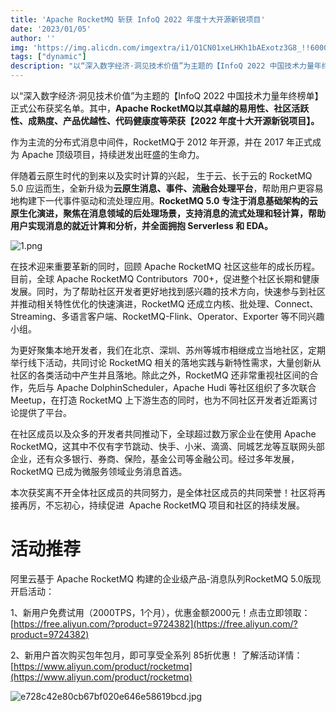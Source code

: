 ```yaml
---
title: 'Apache RocketMQ 斩获 InfoQ 2022 年度十大开源新锐项目'
date: '2023/01/05'
author: ''
img: 'https://img.alicdn.com/imgextra/i1/O1CN01xeLHKh1bAExotz3G8_!!6000000003424-0-tps-685-383.jpg'
tags: ["dynamic"]
description: "以“深入数字经济·洞见技术价值”为主题的【InfoQ 2022 中国技术力量年终榜单】正式公布获奖名单。其中，Apache RocketMQ以其卓越的易用性、社区活跃性、成熟度、产品优越性、代码健康度等荣获【2022 年度十大开源新锐项目】。"
---
```

以“深入数字经济·洞见技术价值”为主题的【InfoQ 2022 中国技术力量年终榜单】正式公布获奖名单。其中，**Apache RocketMQ以其卓越的易用性、社区活跃性、成熟度、产品优越性、代码健康度等荣获【2022 年度十大开源新锐项目】。**

作为主流的分布式消息中间件，RocketMQ于 2012 年开源，并在 2017 年正式成为 Apache 顶级项目，持续迸发出旺盛的生命力。

伴随着云原生时代的到来以及实时计算的兴起， 生于云、长于云的 RocketMQ 5.0 应运而生，全新升级为**云原生消息、事件、流融合处理平台**，帮助用户更容易地构建下一代事件驱动和流处理应用。**RocketMQ 5.0 专注于消息基础架构的云原生化演进，聚焦在消息领域的后处理场景，支持消息的流式处理和轻计算，帮助用户实现消息的就近计算和分析，并全面拥抱 Serverless 和 EDA。**

![1.png](https://intranetproxy.alipay.com/skylark/lark/0/2023/png/59356401/1680501979427-ec89d4b7-d3b6-4d8d-b0f4-057d1a0336cc.png#clientId=u40100436-6779-4&height=1200&id=WIdJx&name=1.png&originHeight=1200&originWidth=362&originalType=binary&ratio=1&rotation=0&showTitle=false&status=done&style=none&taskId=u3764c620-53ce-40d0-a179-93b91775018&title=&width=362)

在技术迎来重要革新的同时，回顾 Apache RocketMQ 社区这些年的成长历程。目前，全球 Apache RocketMQ Contributors  700+，促进整个社区长期和健康发展。同时，为了帮助社区开发者更好地找到感兴趣的技术方向，快速参与到社区并推动相关特性优化的快速演进，RocketMQ 还成立内核、批处理、Connect、Streaming、多语言客户端、RocketMQ-Flink、Operator、Exporter 等不同兴趣小组。

为更好聚集本地开发者，我们在北京、深圳、苏州等城市相继成立当地社区，定期举行线下活动，共同讨论 RocketMQ 相关的落地实践与新特性需求，大量创新从社区的各类活动中产生并且落地。除此之外，RocketMQ 还非常重视社区间的合作，先后与 Apache DolphinScheduler，Apache Hudi 等社区组织了多次联合 Meetup，在打造 RocketMQ 上下游生态的同时，也为不同社区开发者近距离讨论提供了平台。

在社区成员以及众多的开发者共同推动下，全球超过数万家企业在使用 Apache RocketMQ，这其中不仅有字节跳动、快手、小米、滴滴、同城艺龙等互联网头部企业，还有众多银行、券商、保险，基金公司等金融公司。经过多年发展，RocketMQ 已成为微服务领域业务消息首选。

本次获奖离不开全体社区成员的共同努力，是全体社区成员的共同荣誉！社区将再接再厉，不忘初心，持续促进  Apache RocketMQ 项目和社区的持续发展。

# 活动推荐

阿里云基于 Apache RocketMQ 构建的企业级产品-消息队列RocketMQ 5.0版现开启活动：

1、新用户免费试用（2000TPS，1个月），优惠金额2000元！点击立即领取：[https://free.aliyun.com/?product=9724382](https://free.aliyun.com/?product=9724382)

2、新用户首次购买包年包月，即可享受全系列 85折优惠！ 了解活动详情：[https://www.aliyun.com/product/rocketmq](https://www.aliyun.com/product/rocketmq)

![e728c42e80cb67bf020e646e58619bcd.jpg](https://intranetproxy.alipay.com/skylark/lark/0/2023/jpeg/59356401/1680576637562-9af35fbf-d64b-4f81-b950-7e72f91b5ca2.jpeg#clientId=u449ffa34-59ce-4&from=paste&height=675&id=u462ad3c6&name=e728c42e80cb67bf020e646e58619bcd.jpg&originHeight=675&originWidth=1920&originalType=binary&ratio=1&rotation=0&showTitle=false&size=258156&status=done&style=none&taskId=u26cea311-dc98-45bd-8c8c-c7884e57c37&title=&width=1920)